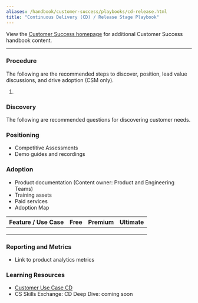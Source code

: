 ```yaml
---
aliases: /handbook/customer-success/playbooks/cd-release.html
title: "Continuous Delivery (CD) / Release Stage Playbook"
---
```









View the [Customer Success homepage](https://about.gitlab.com/handbook/customer-success/) for additional Customer Success handbook content.

---

### Procedure

The following are the recommended steps to discover, position, lead value discussions, and drive adoption (CSM only).

1.

### Discovery

The following are recommended questions for discovering customer needs.

### Positioning

- Competitive Assessments
- Demo guides and recordings

### Adoption

- Product documentation (Content owner: Product and Engineering Teams)
- Training assets
- Paid services
- Adoption Map

| Feature / Use Case | Free  | Premium  | Ultimate  |
| ------------------ | ---- |  ---- | ---- |
|                    |      |       |      |
|                    |      |       |      |
|                    |      |       |      |


### Reporting and Metrics

- Link to product analytics metrics

### Learning Resources

- [Customer Use Case CD](/handbook/use-cases/#2-software-delivery-automation)
- CS Skills Exchange: CD Deep Dive: coming soon
